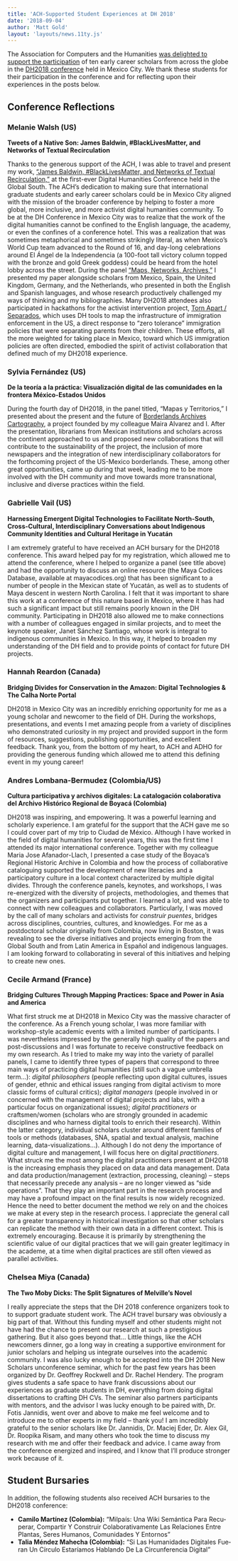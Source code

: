 ```yaml
---
title: 'ACH-Supported Student Experiences at DH 2018'
date: '2018-09-04'
author: 'Matt Gold'
layout: 'layouts/news.11ty.js'
---
```

The Association for Computers and the Humanities [was delighted to support the participation](http://Seeking%20to%20foster%20stronger%20collaborations%20with%20colleagues%20in%20Mexico%20and%20elsewhere%20in%20Latin%20America,%20this%20year,%20ACH%20supported%20the%20participation%20of%20ten%20early%20career%20scholars%20at%20DH2018.) of ten early career scholars from across the globe in the [DH2018 conference](https://dh2018.adho.org/en/) held in Mexico City. We thank these students for their participation in the conference and for reflecting upon their experiences in the posts below.

## Conference Reflections

### Melanie Walsh (US)

**Tweets of a Native Son: James Baldwin, #BlackLivesMatter, and Networks of Textual Recirculation**

Thanks to the generous support of the ACH, I was able to travel and present my work, [“James Baldwin, #BlackLivesMatter, and Networks of Textual Recirculation,”](https://dh2018.adho.org/en/tweets-of-a-native-son-james-baldwin-blacklivesmatter-and-networks-of-textual-recirculation/) at the first-ever Digital Humanities Conference held in the Global South. The ACH’s dedication to making sure that international graduate students and early career scholars could be in Mexico City aligned with the mission of the broader conference by helping to foster a more global, more inclusive, and more activist digital humanities community. To be at the DH Conference in Mexico City was to realize that the work of the digital humanities cannot be confined to the English language, the academy, or even the confines of a conference hotel. This was a realization that was sometimes metaphorical and sometimes strikingly literal, as when Mexico’s World Cup team advanced to the Round of 16, and day-long celebrations around El Ángel de la Independencia (a 100-foot tall victory column topped with the bronze and gold Greek goddess) could be heard from the hotel lobby across the street. During the panel [“Maps, Networks, Archives,”](https://www.conftool.pro/dh2018/index.php?page=browseSessions&form_session=316&presentations=show) I presented my paper alongside scholars from Mexico, Spain, the United Kingdom, Germany, and the Netherlands, who presented in both the English and Spanish languages, and whose research productively challenged my ways of thinking and my bibliographies. Many DH2018 attendees also participated in hackathons for the activist intervention project, [Torn Apart / Separados](http://xpmethod.plaintext.in/torn-apart/), which uses DH tools to map the infrastructure of immigration enforcement in the US, a direct response to “zero tolerance” immigration policies that were separating parents from their children. These efforts, all the more weighted for taking place in Mexico, toward which US immigration policies are often directed, embodied the spirit of activist collaboration that defined much of my DH2018 experience.

### Sylvia Fernández (US)

<span lang="es">**De la teoría a la práctica: Visualización digital de las comunidades en la frontera México-Estados Unidos**</span>

During the fourth day of DH2018, in the panel titled, “<span lang="es">Mapas y Territorios</span>,” I presented about the present and the future of [Borderlands Archives Cartography](https://www.bacartography.org/), a project founded by my colleague Maira Alvarez and I. After the presentation, librarians from Mexican institutions and scholars across the continent approached to us and proposed new collaborations that will contribute to the sustainability of the project, the inclusion of more newspapers and the integration of new interdisciplinary collaborators for the forthcoming project of the US-Mexico borderlands. These, among other great opportunities, came up during that week, leading me to be more involved with the DH community and move towards more transnational, inclusive and diverse practices within the field.

### Gabrielle Vail (US)

**Harnessing Emergent Digital Technologies to Facilitate North-South, Cross-Cultural, Interdisciplinary Conversations about Indigenous Community Identities and Cultural Heritage in Yucatán**

I am extremely grateful to have received an ACH bursary for the DH2018 conference. This award helped pay for my registration, which allowed me to attend the conference, where I helped to organize a panel (see title above) and had the opportunity to discuss an online resource (the Maya Codices Database, available at mayacodices.org) that has been significant to a number of people in the Mexican state of Yucatán, as well as to students of Maya descent in western North Carolina. I felt that it was important to share this work at a conference of this nature based in Mexico, where it has had such a significant impact but still remains poorly known in the DH community. Participating in DH2018 also allowed me to make connections with a number of colleagues engaged in similar projects, and to meet the keynote speaker, Janet Sánchez Santiago, whose work is integral to indigenous communities in Mexico. In this way, it helped to broaden my understanding of the DH field and to provide points of contact for future DH projects.

### Hannah Reardon (Canada)

**Bridging Divides for Conservation in the Amazon: Digital Technologies &amp; The Calha Norte Portal**

DH2018 in Mexico City was an incredibly enriching opportunity for me as a young scholar and newcomer to the field of DH. During the workshops, presentations, and events I met amazing people from a variety of disciplines who demonstrated curiosity in my project and provided support in the form of resources, suggestions, publishing opportunities, and excellent feedback. Thank you, from the bottom of my heart, to ACH and ADHO for providing the generous funding which allowed me to attend this defining event in my young career!

### Andres Lombana-Bermudez (Colombia/US)

<span lang="es">**Cultura participativa y archivos digitales: La catalogación colaborativa del Archivo Histórico Regional de Boyacá (Colombia)**</span>

DH2018 was inspiring, and empowering. It was a powerful learning and scholarly experience. I am grateful for the support that the ACH gave me so I could cover part of my trip to <span lang="es">Ciudad de México</span>. Although I have worked in the field of digital humanities for several years, this was the first time I attended its major international conference. Together with my colleague Maria Jose Afanador-Llach, I presented a case study of the Boyaca’s Regional Historic Archive in Colombia and how the process of collaborative cataloguing supported the development of new literacies and a participatory culture in a local context characterized by multiple digital divides. Through the conference panels, keynotes, and workshops, I was re-energized with the diversity of projects, methodologies, and themes that the organizers and participants put together. I learned a lot, and was able to connect with new colleagues and collaborators. Particularly, I was moved by the call of many scholars and activists for <span lang="es">*construir puentes*</span>, bridges across disciplines, countries, cultures, and knowledges. For me as a postdoctoral scholar originally from Colombia, now living in Boston, it was revealing to see the diverse initiatives and projects emerging from the Global South and from Latin America in Español and indigenous languages. I am looking forward to collaborating in several of this initiatives and helping to create new ones.

### Cecile Armand (France)

**Bridging Cultures Through Mapping Practices: Space and Power in Asia and America**

What first struck me at DH2018 in Mexico City was the massive character of the conference. As a French young scholar, I was more familiar with workshop-style academic events with a limited number of participants. I was nevertheless impressed by the generally high quality of the papers and post-discussions and I was fortunate to receive constructive feedback on my own research. As I tried to make my way into the variety of parallel panels, I came to identify three types of papers that correspond to three main ways of practicing digital humanities (still such a vague umbrella term…): *digital philosophers* (people reflecting upon digital cultures, issues of gender, ethnic and ethical issues ranging from digital activism to more classic forms of cultural critics); *digital managers* (people involved in or concerned with the management of digital projects and labs, with a particular focus on organizational issues); *digital practitioners* or craftsmen/women (scholars who are strongly grounded in academic disciplines and who harness digital tools to enrich their research). Within the latter category, individual scholars cluster around different families of tools or methods (databases, SNA, spatial and textual analysis, machine learning, data-visualizations…). Although I do not deny the importance of digital culture and management, I will focus here on digital *practitioners*. What struck me the most among the digital practitioners present at DH2018 is the increasing emphasis they placed on data and data management. Data and data production/management (extraction, processing, cleaning) – steps that necessarily precede any analysis – are no longer viewed as “side operations”. That they play an important part in the research process and may have a profound impact on the final results is now widely recognized. Hence the need to better document the method we rely on and the choices we make at every step in the research process. I appreciate the general call for a greater transparency in historical investigation so that other scholars can replicate the method with their own data in a different context. This is extremely encouraging. Because it is primarily by strengthening the scientific value of our digital practices that we will gain greater legitimacy in the academe, at a time when digital practices are still often viewed as parallel activities.

### Chelsea Miya (Canada)

**The Two Moby Dicks: The Split Signatures of Melville’s Novel**

I really appreciate the steps that the DH 2018 conference organizers took to to support graduate student work. The ACH travel bursary was obviously a big part of that. Without this funding myself and other students might not have had the chance to present our research at such a prestigious gathering. But it also goes beyond that… Little things, like the ACH newcomers dinner, go a long way in creating a supportive environment for junior scholars and helping us integrate ourselves into the academic community. I was also lucky enough to be accepted into the DH 2018 New Scholars unconference seminar, which for the past few years has been organized by Dr. Geoffrey Rockwell and Dr. Rachel Hendery. The program gives students a safe space to have frank discussions about our experiences as graduate students in DH, everything from doing digital dissertations to crafting DH CVs. The seminar also partners participants with mentors, and the advisor I was lucky enough to be paired with, Dr. Fotis Jannidis, went over and above to make me feel welcome and to introduce me to other experts in my field – thank you! I am incredibly grateful to the senior scholars like Dr. Jannidis, Dr. Maciej Eder, Dr. Alex Gil, Dr. Roopika Risam, and many others who took the time to discuss my research with me and offer their feedback and advice. I came away from the conference energized and inspired, and I know that I’ll produce stronger work because of it.

## Student Bursaries

In addition, the following students also received ACH bursaries to the DH2018 conference:

- **Camilo Martínez (Colombia):** <span lang="es">“Milpaís: Una Wiki Semántica Para Recuperar, Compartir Y Construir Colaborativamente Las Relaciones Entre Plantas, Seres Humanos, Comunidades Y Entornos”</span>
- **Talia Méndez Mahecha (Colombia):** <span lang="es">“Si Las Humanidades Digitales Fueran Un Círculo Estaríamos Hablando De La Circunferencia Digital”</span>
